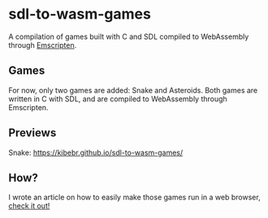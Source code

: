 # sdl-to-wasm-games
A compilation of games built with C and SDL compiled to WebAssembly through [Emscripten](https://emscripten.org/).

## Games
For now, only two games are added: Snake and Asteroids. Both games are written in C with SDL, and are compiled to WebAssembly through Emscripten.

## Previews
Snake: https://kibebr.github.io/sdl-to-wasm-games/

## How?
I wrote an article on how to easily make those games run in a web browser, [check it out!](https://kibebr.github.io/sdl-to-wasm-games/)
